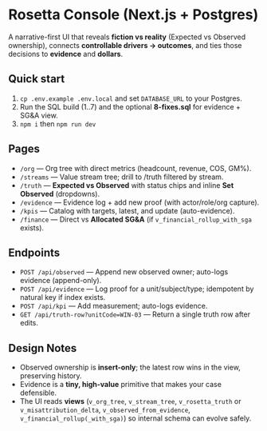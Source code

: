 # Rosetta Console (Next.js + Postgres)

A narrative-first UI that reveals **fiction vs reality** (Expected vs Observed ownership),
connects **controllable drivers → outcomes**, and ties those decisions to **evidence** and **dollars**.

## Quick start

1) `cp .env.example .env.local` and set `DATABASE_URL` to your Postgres.
2) Run the SQL build (1..7) and the optional **8-fixes.sql** for evidence + SG&A view.
3) `npm i` then `npm run dev`

## Pages

- `/org` — Org tree with direct metrics (headcount, revenue, COS, GM%).  
- `/streams` — Value stream tree; drill to /truth filtered by stream.  
- `/truth` — **Expected vs Observed** with status chips and inline **Set Observed** (dropdowns).  
- `/evidence` — Evidence log + add new proof (with actor/role/org capture).  
- `/kpis` — Catalog with targets, latest, and update (auto-evidence).  
- `/finance` — Direct vs **Allocated SG&A** (if `v_financial_rollup_with_sga` exists).

## Endpoints

- `POST /api/observed` — Append new observed owner; auto-logs evidence (append-only).  
- `POST /api/evidence` — Log proof for a unit/subject/type; idempotent by natural key if index exists.  
- `POST /api/kpi` — Add measurement; auto-logs evidence.  
- `GET /api/truth-row?unitCode=WIN-03` — Return a single truth row after edits.

## Design Notes

- Observed ownership is **insert-only**; the latest row wins in the view, preserving history.  
- Evidence is a **tiny, high-value** primitive that makes your case defensible.  
- The UI reads **views** (`v_org_tree`, `v_stream_tree`, `v_rosetta_truth` or `v_misattribution_delta`, `v_observed_from_evidence`, `v_financial_rollup(_with_sga)`) so internal schema can evolve safely.
